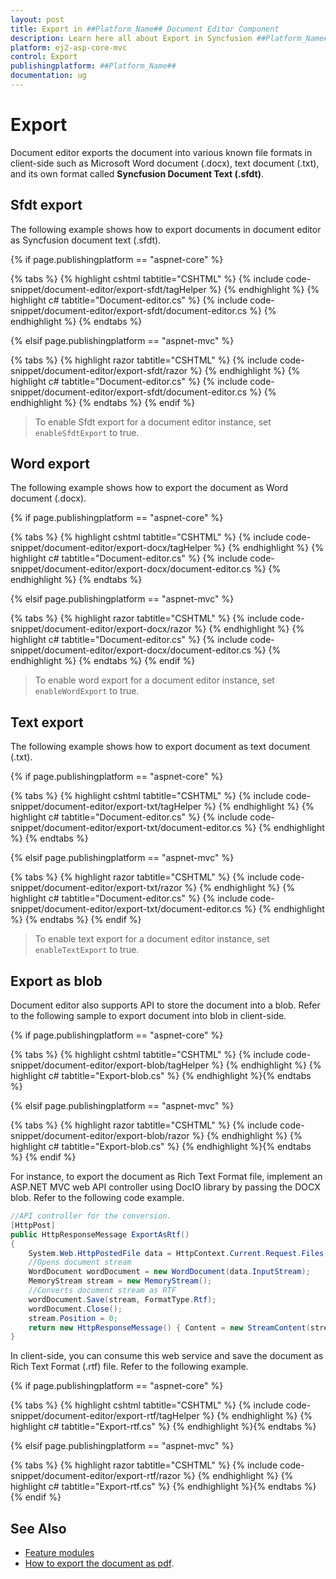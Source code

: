 ```yaml
---
layout: post
title: Export in ##Platform_Name## Document Editor Component
description: Learn here all about Export in Syncfusion ##Platform_Name## Document Editor component and more.
platform: ej2-asp-core-mvc
control: Export
publishingplatform: ##Platform_Name##
documentation: ug
---
```



# Export

Document editor exports the document into various known file formats in client-side such as Microsoft Word document (.docx), text document (.txt), and its own format called **Syncfusion Document Text (.sfdt)**.

## Sfdt export

The following example shows how to export documents in document editor as Syncfusion document text (.sfdt).

{% if page.publishingplatform == "aspnet-core" %}

{% tabs %}
{% highlight cshtml tabtitle="CSHTML" %}
{% include code-snippet/document-editor/export-sfdt/tagHelper %}
{% endhighlight %}
{% highlight c# tabtitle="Document-editor.cs" %}
{% include code-snippet/document-editor/export-sfdt/document-editor.cs %}
{% endhighlight %}
{% endtabs %}

{% elsif page.publishingplatform == "aspnet-mvc" %}

{% tabs %}
{% highlight razor tabtitle="CSHTML" %}
{% include code-snippet/document-editor/export-sfdt/razor %}
{% endhighlight %}
{% highlight c# tabtitle="Document-editor.cs" %}
{% include code-snippet/document-editor/export-sfdt/document-editor.cs %}
{% endhighlight %}
{% endtabs %}
{% endif %}



>To enable Sfdt export for a document editor instance, set `enableSfdtExport` to true.

## Word export

The following example shows how to export the document as Word document (.docx).

{% if page.publishingplatform == "aspnet-core" %}

{% tabs %}
{% highlight cshtml tabtitle="CSHTML" %}
{% include code-snippet/document-editor/export-docx/tagHelper %}
{% endhighlight %}
{% highlight c# tabtitle="Document-editor.cs" %}
{% include code-snippet/document-editor/export-docx/document-editor.cs %}
{% endhighlight %}
{% endtabs %}

{% elsif page.publishingplatform == "aspnet-mvc" %}

{% tabs %}
{% highlight razor tabtitle="CSHTML" %}
{% include code-snippet/document-editor/export-docx/razor %}
{% endhighlight %}
{% highlight c# tabtitle="Document-editor.cs" %}
{% include code-snippet/document-editor/export-docx/document-editor.cs %}
{% endhighlight %}
{% endtabs %}
{% endif %}



>To enable word export for a document editor instance, set `enableWordExport` to true.

## Text export

The following example shows how to export document as text document (.txt).

{% if page.publishingplatform == "aspnet-core" %}

{% tabs %}
{% highlight cshtml tabtitle="CSHTML" %}
{% include code-snippet/document-editor/export-txt/tagHelper %}
{% endhighlight %}
{% highlight c# tabtitle="Document-editor.cs" %}
{% include code-snippet/document-editor/export-txt/document-editor.cs %}
{% endhighlight %}
{% endtabs %}

{% elsif page.publishingplatform == "aspnet-mvc" %}

{% tabs %}
{% highlight razor tabtitle="CSHTML" %}
{% include code-snippet/document-editor/export-txt/razor %}
{% endhighlight %}
{% highlight c# tabtitle="Document-editor.cs" %}
{% include code-snippet/document-editor/export-txt/document-editor.cs %}
{% endhighlight %}
{% endtabs %}
{% endif %}



>To enable text export for a document editor instance, set `enableTextExport` to true.

## Export as blob

Document editor also supports API to store the document into a blob. Refer to the following sample to export document into blob in client-side.

{% if page.publishingplatform == "aspnet-core" %}

{% tabs %}
{% highlight cshtml tabtitle="CSHTML" %}
{% include code-snippet/document-editor/export-blob/tagHelper %}
{% endhighlight %}
{% highlight c# tabtitle="Export-blob.cs" %}
{% endhighlight %}{% endtabs %}

{% elsif page.publishingplatform == "aspnet-mvc" %}

{% tabs %}
{% highlight razor tabtitle="CSHTML" %}
{% include code-snippet/document-editor/export-blob/razor %}
{% endhighlight %}
{% highlight c# tabtitle="Export-blob.cs" %}
{% endhighlight %}{% endtabs %}
{% endif %}



For instance, to export the document as Rich Text Format file, implement an ASP.NET MVC web API controller using DocIO library by passing the DOCX blob. Refer to the following code example.

```csharp
//API controller for the conversion.
[HttpPost]
public HttpResponseMessage ExportAsRtf()
{
    System.Web.HttpPostedFile data = HttpContext.Current.Request.Files[0];
    //Opens document stream
    WordDocument wordDocument = new WordDocument(data.InputStream);
    MemoryStream stream = new MemoryStream();
    //Converts document stream as RTF
    wordDocument.Save(stream, FormatType.Rtf);
    wordDocument.Close();
    stream.Position = 0;
    return new HttpResponseMessage() { Content = new StreamContent(stream) };
}

```

In client-side, you can consume this web service and save the document as Rich Text Format (.rtf) file. Refer to the following example.

{% if page.publishingplatform == "aspnet-core" %}

{% tabs %}
{% highlight cshtml tabtitle="CSHTML" %}
{% include code-snippet/document-editor/export-rtf/tagHelper %}
{% endhighlight %}
{% highlight c# tabtitle="Export-rtf.cs" %}
{% endhighlight %}{% endtabs %}

{% elsif page.publishingplatform == "aspnet-mvc" %}

{% tabs %}
{% highlight razor tabtitle="CSHTML" %}
{% include code-snippet/document-editor/export-rtf/razor %}
{% endhighlight %}
{% highlight c# tabtitle="Export-rtf.cs" %}
{% endhighlight %}{% endtabs %}
{% endif %}



## See Also

* [Feature modules](../../document-editor/feature-module/)
* [How to export the document as pdf](../document-editor/how-to/export-document-as-pdf).
